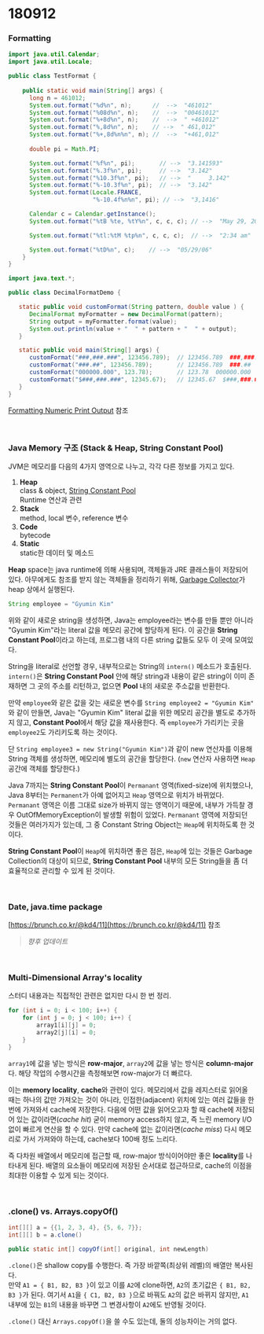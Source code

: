 # 180912 

### Formatting

```java
import java.util.Calendar;
import java.util.Locale;

public class TestFormat {
    
    public static void main(String[] args) {
      long n = 461012;
      System.out.format("%d%n", n);      //  -->  "461012"
      System.out.format("%08d%n", n);    //  -->  "00461012"
      System.out.format("%+8d%n", n);    //  -->  " +461012"
      System.out.format("%,8d%n", n);    // -->  " 461,012"
      System.out.format("%+,8d%n%n", n); //  -->  "+461,012"
      
      double pi = Math.PI;

      System.out.format("%f%n", pi);       // -->  "3.141593"
      System.out.format("%.3f%n", pi);     // -->  "3.142"
      System.out.format("%10.3f%n", pi);   // -->  "     3.142"
      System.out.format("%-10.3f%n", pi);  // -->  "3.142"
      System.out.format(Locale.FRANCE,
                        "%-10.4f%n%n", pi); // -->  "3,1416"

      Calendar c = Calendar.getInstance();
      System.out.format("%tB %te, %tY%n", c, c, c); // -->  "May 29, 2006"

      System.out.format("%tl:%tM %tp%n", c, c, c);  // -->  "2:34 am"

      System.out.format("%tD%n", c);    // -->  "05/29/06"
    }
}
```

```java
import java.text.*;

public class DecimalFormatDemo {

   static public void customFormat(String pattern, double value ) {
      DecimalFormat myFormatter = new DecimalFormat(pattern);
      String output = myFormatter.format(value);
      System.out.println(value + "  " + pattern + "  " + output);
   }

   static public void main(String[] args) {
      customFormat("###,###.###", 123456.789);	// 123456.789  ###,###.###  123,456.789
      customFormat("###.##", 123456.789);		// 123456.789  ###.##  123456.79
      customFormat("000000.000", 123.78);		// 123.78  000000.000  000123.780
      customFormat("$###,###.###", 12345.67); 	// 12345.67  $###,###.###  $12,345.67 
   }
}
```

[Formatting Numeric Print Output](https://docs.oracle.com/javase/tutorial/java/data/numberformat.html) 참조

<br>

### Java Memory 구조 (Stack & Heap, String Constant Pool)

JVM은 메모리를 다음의 4가지 영역으로 나누고, 각각 다른 정보를 가지고 있다.

1. **Heap**  
   class & object, <u>String Constant Pool</u>  
   Runtime 연산과 관련
2. **Stack**  
   method, local 변수, reference 변수  
3. **Code**  
   bytecode
4. **Static**  
   static한 데이터 및 메소드

**Heap** space는 java runtime에 의해 사용되며, 객체들과 JRE 클래스들이 저장되어 있다. 아무에게도 참조를 받지 않는 객체들을 정리하기 위해, <u>Garbage Collector</u>가 heap 상에서 실행된다.

```java
String employee = "Gyumin Kim"
```

위와 같이 새로운 string을 생성하면, Java는 employee라는 변수를 만들 뿐만 아니라 "Gyumin Kim"라는 literal 값을 메모리 공간에 할당하게 된다. 이 공간을 **String Constant Pool**이라고 하는데, 프로그램 내의 다른 string 값들도 모두 이 곳에 모여있다.

String을 literal로 선언할 경우, 내부적으로는 String의 `intern()` 메소드가 호출된다. `intern()`은 **String Constant Pool** 안에 해당 string과 내용이 같은 string이 이미 존재하면 그 곳의 주소를 리턴하고, 없으면 **Pool** 내의 새로운 주소값을 반환한다.

만약 `employee`와 같은 값을 갖는 새로운 변수를 `String employee2 = "Gyumin Kim"` 와 같이 만들면, Java는 "Gyumin Kim" literal 값을 위한 메모리 공간을 별도로 추가하지 않고, **Constant Pool**에서 해당 값을 재사용한다. 즉 `employee`가 가리키는 곳을 `employee2`도 가리키도록 하는 것이다.

단 `String employee3 = new String("Gyumin Kim")`과 같이 new 연산자를 이용해 String 객체를 생성하면, 메모리에 별도의 공간을 할당한다. (`new` 연산자 사용하면 `Heap` 공간에 객체를 할당한다.)

Java 7까지는 **String Constant Pool**이 `Permanant` 영역(fixed-size)에 위치했으나, Java 8부터는 `Permanent`가 아예 없어지고 `Heap` 영역으로 위치가 바뀌었다. `Permanant` 영역은 이름 그대로 size가 바뀌지 않는 영역이기 때문에, 내부가 가득찰 경우 OutOfMemoryException이 발생할 위험이 있었다. `Permanant` 영역에 저장되던 것들은 여러가지가 있는데, 그 중 Constant String Object는 `Heap`에 위치하도록 한 것이다.

**String Constant Pool**이 `Heap`에 위치하면 좋은 점은, `Heap`에 있는 것들은 Garbage Collection의 대상이 되므로, **String Constant Pool** 내부의 모든 String들을 좀 더 효율적으로 관리할 수 있게 된 것이다.

<br>

### Date, java.time package

[https://brunch.co.kr/@kd4/11](https://brunch.co.kr/@kd4/11) 참조

> *향후 업데이트*

<br>

### Multi-Dimensional Array's locality

스터디 내용과는 직접적인 관련은 없지만 다시 한 번 정리.

```java
for (int i = 0; i < 100; i++) {
    for (int j = 0; j < 100; i++) {
        array1[i][j] = 0;
        array2[j][i] = 0;
    }
}
```

`array1`에 값을 넣는 방식은 **row-major**, `array2`에 값을 넣는 방식은 **column-major**다. 해당 작업의 수행시간을 측정해보면 row-major가 더 빠르다.

이는 **memory locality**, **cache**와 관련이 있다. 메모리에서 값을 레지스터로 읽어올 때는 하나의 값만 가져오는 것이 아니라, 인접한(adjacent) 위치에 있는 여러 값들을 한번에 가져와서 cache에 저장한다. 다음에 어떤 값을 읽어오고자 할 때 cache에 저장되어 있는 값이라면(*cache hit*) 굳이 memory access하지 않고, 즉 느린 memory I/O 없이 빠르게 연산을 할 수 있다. 만약 cache에 없는 값이라면(*cache miss*) 다시 메모리로 가서 가져와야 하는데, cache보다 100배 정도 느리다.

즉 다차원 배열에서 메모리에 접근할 때, row-major 방식이어야만 좋은 **locality**를 나타내게 된다. 배열의 요소들이 메모리에 저장된 순서대로 접근하므로, cache의 이점을 최대한 이용할 수 있게 되는 것이다.

<br>

### .clone() vs. Arrays.copyOf()

```java
int[][] a = {{1, 2, 3, 4}, {5, 6, 7}};
int[][] b = a.clone()
```

```java
public static int[] copyOf(int[] original, int newLength)
```

`.clone()`은 shallow copy를 수행한다. 즉 가장 바깥쪽(최상위 레벨)의 배열만 복사된다.  
만약 `A1 = { B1, B2, B3 }`이 있고 이를 `A2`에 clone하면, `A2`의 초기값은 `{ B1, B2, B3 }`가 된다. 여기서 `A1`을 `{ C1, B2, B3 }`으로 바꿔도 `A2`의 값은 바뀌지 않지만, `A1` 내부에 있는 `B1`의 내용을 바꾸면 그 변경사항이 `A2`에도 반영될 것이다.

`.clone()` 대신 `Arrays.copyOf()`을 쓸 수도 있는데, 둘의 성능차이는 거의 없다.



